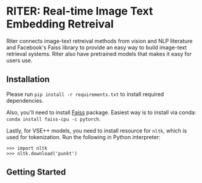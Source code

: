 # RITER: Real-time Image Text Embedding Retreival
Riter connects image-text retreival methods from vision and NLP literature and Facebook's Faiss library to provide an easy way to build image-text retrieval systems. Riter also have pretrained models that makes it easy for users use. 

## Installation
Please run `pip install -r requirements.txt` to install required dependencies.

Also, you'll need to install [Faiss](https://github.com/facebookresearch/faiss) package. Easiest way is to install via conda: `conda install faiss-cpu -c pytorch`. 

Lastly, for VSE++ models, you need to install resource for `nltk`, which is used for tokenization. Run the following in Python interpreter:
```
>>> import nltk
>>> nltk.download('punkt')
```

## Getting Started


